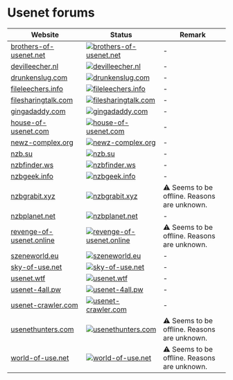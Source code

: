 # Usenet forums

|Website|Status|Remark|
|-|-|-|
|[brothers-of-usenet.net](https://brothers-of-usenet.net/)|[![brothers-of-usenet.net](https://img.shields.io/website?down_color=red&down_message=offline&up_color=green&up_message=online&url=https%3A%2F%2Fbrothers-of-usenet.net)](https://brothers-of-usenet.net/)|-|
|[devilleecher.nl](https://devilleecher.nl/)|[![devilleecher.nl](https://img.shields.io/website?down_color=red&down_message=offline&up_color=green&up_message=online&url=https%3A%2F%2Fdevilleecher.nl)](https://devilleecher.nl/)|-|
|[drunkenslug.com](https://drunkenslug.com/)|[![drunkenslug.com](https://img.shields.io/website?down_color=red&down_message=offline&up_color=green&up_message=online&url=https%3A%2F%2Fdrunkenslug.com)](https://drunkenslug.com/)|-|
|[fileleechers.info](https://fileleechers.info/)|[![fileleechers.info](https://img.shields.io/website?down_color=red&down_message=offline&up_color=green&up_message=online&url=https%3A%2F%2Ffileleechers.info)](https://fileleechers.info/)|-|
|[filesharingtalk.com](https://filesharingtalk.com/)|[![filesharingtalk.com](https://img.shields.io/website?down_color=red&down_message=offline&up_color=green&up_message=online&url=https%3A%2F%2Ffilesharingtalk.com)](https://filesharingtalk.com/)|-|
|[gingadaddy.com](https://gingadaddy.com/)|[![gingadaddy.com](https://img.shields.io/website?down_color=red&down_message=offline&up_color=green&up_message=online&url=https%3A%2F%2Fgingadaddy.com)](https://gingadaddy.com/)|-|
|[house-of-usenet.com](https://house-of-usenet.com/)|[![house-of-usenet.com](https://img.shields.io/website?down_color=red&down_message=offline&up_color=green&up_message=online&url=https%3A%2F%2Fhouse-of-usenet.com)](https://house-of-usenet.com/)|-|
|[newz-complex.org](https://newz-complex.org/)|[![newz-complex.org](https://img.shields.io/website?down_color=red&down_message=offline&up_color=green&up_message=online&url=https%3A%2F%2Fnewz-complex.org)](https://newz-complex.org/)|-|
|[nzb.su](https://nzb.su/)|[![nzb.su](https://img.shields.io/website?down_color=red&down_message=offline&up_color=green&up_message=online&url=https%3A%2F%2Fnzb.su)](https://nzb.su/)|-|
|[nzbfinder.ws](https://nzbfinder.ws/)|[![nzbfinder.ws](https://img.shields.io/website?down_color=red&down_message=offline&up_color=green&up_message=online&url=https%3A%2F%2Fnzbfinder.ws)](https://nzbfinder.ws/)|-|
|[nzbgeek.info](https://nzbgeek.info/)|[![nzbgeek.info](https://img.shields.io/website?down_color=red&down_message=offline&up_color=green&up_message=online&url=https%3A%2F%2Fnzbgeek.info)](https://nzbgeek.info/)|-|
|[nzbgrabit.xyz](https://nzbgrabit.xyz/)|[![nzbgrabit.xyz](https://img.shields.io/website?down_color=red&down_message=offline&up_color=green&up_message=online&url=https%3A%2F%2Fnzbgrabit.xyz)](https://nzbgrabit.xyz/)|⚠️ Seems to be offline. Reasons are unknown.|
|[nzbplanet.net](https://nzbplanet.net/)|[![nzbplanet.net](https://img.shields.io/website?down_color=red&down_message=offline&up_color=green&up_message=online&url=https%3A%2F%2Fnzbplanet.net)](https://nzbplanet.net/)|-|
|[revenge-of-usenet.online](https://revenge-of-usenet.online/)|[![revenge-of-usenet.online](https://img.shields.io/website?down_color=red&down_message=offline&up_color=green&up_message=online&url=https%3A%2F%2Frevenge-of-usenet.online)](https://revenge-of-usenet.online/)|⚠️ Seems to be offline. Reasons are unknown.|
|[szeneworld.eu](https://szeneworld.eu/)|[![szeneworld.eu](https://img.shields.io/website?down_color=red&down_message=offline&up_color=green&up_message=online&url=https%3A%2F%2Fszeneworld.eu)](https://szeneworld.eu/)|-|
|[sky-of-use.net](https://sky-of-use.net/)|[![sky-of-use.net](https://img.shields.io/website?down_color=red&down_message=offline&up_color=green&up_message=online&url=https%3A%2F%2Fsky-of-use.net)](https://sky-of-use.net/)|-|
|[usenet.wtf](https://usenet.wtf/)|[![usenet.wtf](https://img.shields.io/website?down_color=red&down_message=offline&up_color=green&up_message=online&url=https%3A%2F%2Fusenet.wtf)](https://usenet.wtf/)|-|
|[usenet-4all.pw](https://usenet-4all.pw/)|[![usenet-4all.pw](https://img.shields.io/website?down_color=red&down_message=offline&up_color=green&up_message=online&url=https%3A%2F%2Fusenet-4all.pw)](https://usenet-4all.pw/)|-|
|[usenet-crawler.com](https://usenet-crawler.com/)|[![usenet-crawler.com](https://img.shields.io/website?down_color=red&down_message=offline&up_color=green&up_message=online&url=https%3A%2F%2Fusenet-crawler.com)](https://usenet-crawler.com/)|-|
|[usenethunters.com](https://usenethunters.com/)|[![usenethunters.com](https://img.shields.io/website?down_color=red&down_message=offline&up_color=green&up_message=online&url=https%3A%2F%2Fusenethunters.com)](https://usenethunters.com/)|⚠️ Seems to be offline. Reasons are unknown.|
|[world-of-use.net](https://world-of-use.net/)|[![world-of-use.net](https://img.shields.io/website?down_color=red&down_message=offline&up_color=green&up_message=online&url=https%3A%2F%2Fworld-of-use.net)](https://world-of-use.net/)|⚠️ Seems to be offline. Reasons are unknown.|